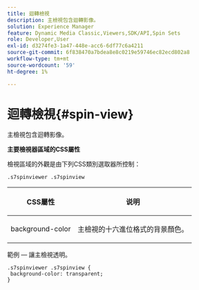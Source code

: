 ```yaml
---
title: 迴轉檢視
description: 主檢視包含迴轉影像。
solution: Experience Manager
feature: Dynamic Media Classic,Viewers,SDK/API,Spin Sets
role: Developer,User
exl-id: d3274fe3-1a47-448e-acc6-6df77c6a4211
source-git-commit: 6f838470a7bdea8e8c0219e59746ec82ecd802a8
workflow-type: tm+mt
source-wordcount: '59'
ht-degree: 1%

---
```


# 迴轉檢視{#spin-view}

主檢視包含迴轉影像。

<!--<a id="section_061E550C1C1D4DB2BD663A898895B38C"></a>-->

**主要檢視器區域的CSS屬性**

檢視區域的外觀是由下列CSS類別選取器所控制：

```
.s7spinviewer .s7spinview
```

<table id="table_94EE3F5BBE4547C0B4943471CEE7EDE4"> 
 <thead> 
  <tr> 
   <th colname="col1" class="entry"> <p> CSS屬性 </p> </th> 
   <th colname="col2" class="entry"> <p>说明 </p> </th> 
  </tr> 
 </thead>
 <tbody> 
  <tr> 
   <td colname="col1"> <p> <span class="codeph"> background-color </span> </p> </td> 
   <td colname="col2"> <p> 主檢視的十六進位格式的背景顏色。 </p> </td> 
  </tr> 
 </tbody> 
</table>

範例 — 讓主檢視透明。

```
.s7spinviewer .s7spinview { 
 background-color: transparent; 
}
```
